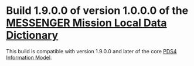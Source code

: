 # Build 1.9.0.0 of version 1.0.0.0 of the [MESSENGER Mission Local Data Dictionary](https://github.com/nasa-pds/ldd-messenger)

This build is compatible with version 1.9.0.0 and later of the core [PDS4 Information Model](https://pds.nasa.gov/pds4/doc/im/).